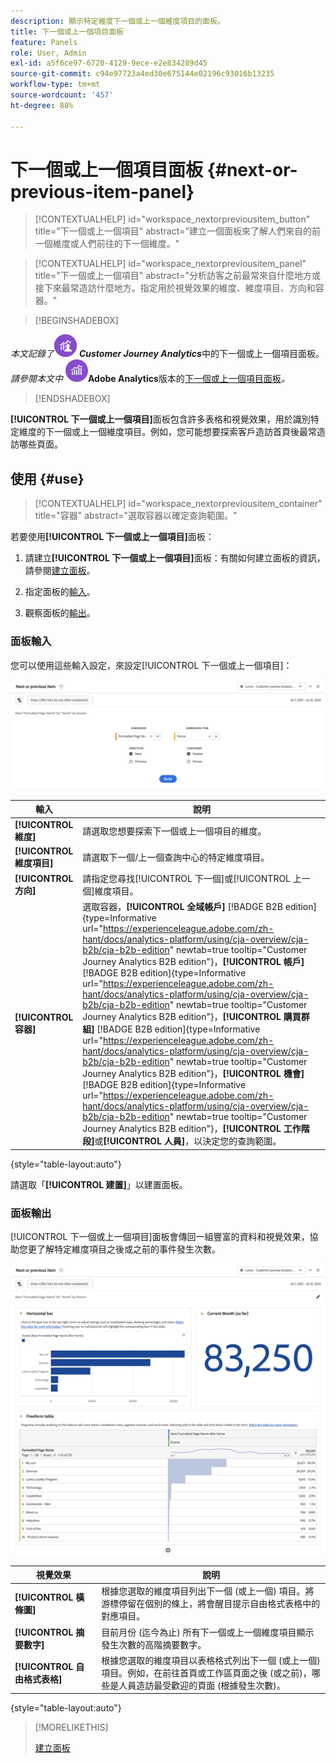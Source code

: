 ```yaml
---
description: 顯示特定維度下一個或上一個維度項目的面板。
title: 下一個或上一個項目面板
feature: Panels
role: User, Admin
exl-id: a5f6ce97-6720-4129-9ece-e2e834289d45
source-git-commit: c94e97723a4ed30e675144e02196c93016b13235
workflow-type: tm+mt
source-wordcount: '457'
ht-degree: 88%

---
```


# 下一個或上一個項目面板 {#next-or-previous-item-panel}

<!-- markdownlint-disable MD034 -->

>[!CONTEXTUALHELP]
>id="workspace_nextorpreviousitem_button"
>title="下一個或上一個項目"
>abstract="建立一個面板來了解人們來自的前一個維度或人們前往的下一個維度。"

>[!CONTEXTUALHELP]
>id="workspace_nextorpreviousitem_panel"
>title="下一個或上一個項目"
>abstract="分析訪客之前最常來自什麼地方或接下來最常造訪什麼地方。指定用於視覺效果的維度、維度項目、方向和容器。"



<!-- markdownlint-enable MD034 -->

>[!BEGINSHADEBOX]

_本文記錄了_![CustomerJourneyAnalytics](/help/assets/icons/CustomerJourneyAnalytics.svg) _&#x200B;**Customer Journey Analytics**&#x200B;_ 中的下一個或上一個項目面板。<br/>_請參閱本文中 ![AdobeAnalytics](/help/assets/icons/AdobeAnalytics.svg)_&#x200B;**Adobe Analytics**&#x200B;版本的[下一個或上一個項目面板](https://experienceleague.adobe.com/zh-hant/docs/analytics/analyze/analysis-workspace/panels/next-previous)_。_

>[!ENDSHADEBOX]

**[!UICONTROL 下一個或上一個項目]**&#x200B;面板包含許多表格和視覺效果，用於識別特定維度的下一個或上一個維度項目。例如，您可能想要探索客戶造訪首頁後最常造訪哪些頁面。

## 使用 {#use}

>[!CONTEXTUALHELP]
>id="workspace_nextorpreviousitem_container"
>title="容器"
>abstract="選取容器以確定查詢範圍。"

若要使用&#x200B;**[!UICONTROL 下一個或上一個項目]**&#x200B;面板：

1. 請建立&#x200B;**[!UICONTROL 下一個或上一個項目]**&#x200B;面板：有關如何建立面板的資訊，請參閱[建立面板](panels.md#create-a-panel)。

1. 指定面板的[輸入](#panel-input)。

1. 觀察面板的[輸出](#panel-output)。

### 面板輸入

您可以使用這些輸入設定，來設定[!UICONTROL 下一個或上一個項目]：

![下一個或上一個項目面板](assets/next-or-previous-item.png)

| 輸入 | 說明 |
| --- | --- |
| **[!UICONTROL 維度]** | 請選取您想要探索下一個或上一個項目的維度。 |
| **[!UICONTROL 維度項目]** | 請選取下一個/上一個查詢中心的特定維度項目。 |
| **[!UICONTROL 方向]** | 請指定您尋找[!UICONTROL 下一個]或[!UICONTROL 上一個]維度項目。 |
| **[!UICONTROL 容器]** | 選取容器，**[!UICONTROL 全域帳戶]** [!BADGE B2B edition]{type=Informative url="https://experienceleague.adobe.com/zh-hant/docs/analytics-platform/using/cja-overview/cja-b2b/cja-b2b-edition" newtab=true tooltip="Customer Journey Analytics B2B edition"}，**[!UICONTROL 帳戶]** [!BADGE B2B edition]{type=Informative url="https://experienceleague.adobe.com/zh-hant/docs/analytics-platform/using/cja-overview/cja-b2b/cja-b2b-edition" newtab=true tooltip="Customer Journey Analytics B2B edition"}，**[!UICONTROL 購買群組]** [!BADGE B2B edition]{type=Informative url="https://experienceleague.adobe.com/zh-hant/docs/analytics-platform/using/cja-overview/cja-b2b/cja-b2b-edition" newtab=true tooltip="Customer Journey Analytics B2B edition"}，**[!UICONTROL 機會]** [!BADGE B2B edition]{type=Informative url="https://experienceleague.adobe.com/zh-hant/docs/analytics-platform/using/cja-overview/cja-b2b/cja-b2b-edition" newtab=true tooltip="Customer Journey Analytics B2B edition"}，**[!UICONTROL 工作階段]**&#x200B;或&#x200B;**[!UICONTROL 人員]**，以決定您的查詢範圍。 |

{style="table-layout:auto"}

請選取「**[!UICONTROL 建置]**」以建置面板。

### 面板輸出

[!UICONTROL 下一個或上一個項目]面板會傳回一組豐富的資料和視覺效果，協助您更了解特定維度項目之後或之前的事件發生次數。


![下一個/上一個面板輸出](assets/next-or-previous-item-output.png)


| 視覺效果 | 說明 |
| --- | --- |
| **[!UICONTROL 橫條圖]** | 根據您選取的維度項目列出下一個 (或上一個) 項目。將游標停留在個別的條上，將會醒目提示自由格式表格中的對應項目。 |
| **[!UICONTROL 摘要數字]** | 目前月份 (迄今為止) 所有下一個或上一個維度項目顯示發生次數的高階摘要數字。 |
| **[!UICONTROL 自由格式表格]** | 根據您選取的維度項目以表格格式列出下一個 (或上一個) 項目。例如，在前往首頁或工作區頁面之後 (或之前)，哪些是人員造訪最受歡迎的頁面 (根據發生次數)。 |

{style="table-layout:auto"}


>[!MORELIKETHIS]
>
>[建立面板](/help/analysis-workspace/c-panels/panels.md#create-a-panel)
>

